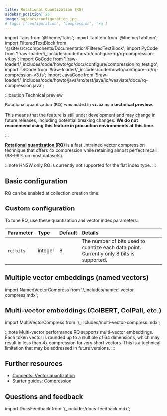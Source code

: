 ```yaml
---
title: Rotational Quantization (RQ)
sidebar_position: 25
image: og/docs/configuration.jpg
# tags: ['configuration', 'compression', 'rq']
---
```


import Tabs from '@theme/Tabs';
import TabItem from '@theme/TabItem';
import FilteredTextBlock from '@site/src/components/Documentation/FilteredTextBlock';
import PyCode from '!!raw-loader!/\_includes/code/howto/configure-rq/rq-compression-v4.py';
import GoCode from '!!raw-loader!/\_includes/code/howto/go/docs/configure/compression.rq_test.go';
import TSCode from '!!raw-loader!/\_includes/code/howto/configure-rq/rq-compression-v3.ts';
import JavaCode from '!!raw-loader!/_includes/code/howto/java/src/test/java/io/weaviate/docs/rq-compression.java';

:::caution Technical preview

Rotational quantization (RQ) was added in **`v1.32`** as a **technical preview**.<br/><br/>
This means that the feature is still under development and may change in future releases, including potential breaking changes.
**We do not recommend using this feature in production environments at this time.**

:::

[**Rotational quantization (RQ)**](../../concepts/vector-quantization.md#rotational-quantization) is a fast untrained vector compression technique that offers 4x compression while retaining almost perfect recall (98-99% on most datasets).

:::note HNSW only
RQ is currently not supported for the flat index type.
:::

## Basic configuration

RQ can be enabled at collection creation time:

<Tabs groupId="languages">
  <TabItem value="py" label="Python Client v4">
      <FilteredTextBlock
        text={PyCode}
        startMarker="# START EnableRQ"
        endMarker="# END EnableRQ"
        language="py"
      />
  </TabItem>
  <TabItem value="ts" label="JS/TS Client v3">
      <FilteredTextBlock
        text={TSCode}
        startMarker="// START EnableRQ"
        endMarker="// END EnableRQ"
        language="ts"
      />
  </TabItem>
  <TabItem value="go" label="Go">
      <FilteredTextBlock
        text={GoCode}
        startMarker="// START EnableRQ"
        endMarker="// END EnableRQ"
        language="go"
      />
  </TabItem>
  <TabItem value="java" label="Java">
    <FilteredTextBlock
      text={JavaCode}
      startMarker="// START EnableRQ"
      endMarker="// END EnableRQ"
      language="java"
    />
  </TabItem>
</Tabs>

## Custom configuration

To tune RQ, use these quantization and vector index parameters:

| Parameter    | Type    | Default | Details                                                                                  |
| :----------- | :------ | :------ | :--------------------------------------------------------------------------------------- |
| `rq`: `bits` | integer | 8       | The number of bits used to quantize each data point. Currently only 8 bits is supported. |

<Tabs groupId="languages">
  <TabItem value="py" label="Python Client v4">
      <FilteredTextBlock
        text={PyCode}
        startMarker="# START RQWithOptions"
        endMarker="# END RQWithOptions"
        language="py"
      />
  </TabItem>
  <TabItem value="ts" label="JS/TS Client v3">
      <FilteredTextBlock
        text={TSCode}
        startMarker="// START RQWithOptions"
        endMarker="// END RQWithOptions"
        language="ts"
      />
  </TabItem>
  <TabItem value="go" label="Go">
      <FilteredTextBlock
        text={GoCode}
        startMarker="// START RQWithOptions"
        endMarker="// END RQWithOptions"
        language="go"
      />
  </TabItem>
  <TabItem value="java" label="Java">
    <FilteredTextBlock
      text={JavaCode}
      startMarker="// START RQWithOptions"
      endMarker="// END RQWithOptions"
      language="java"
    />
  </TabItem>
</Tabs>

<!--
:::note Maximum query performance

For maximum query performance with minimal recall impact, consider setting `rescoreLimit` to 0. This disables rescoring and can significantly boost QPS (queries per second) while only causing a very minor drop in recall.

:::
-->

## Multiple vector embeddings (named vectors)

import NamedVectorCompress from '/\_includes/named-vector-compress.mdx';

<NamedVectorCompress />

## Multi-vector embeddings (ColBERT, ColPali, etc.)

import MultiVectorCompress from '/\_includes/multi-vector-compress.mdx';

<MultiVectorCompress />

:::note Multi-vector performance
RQ supports multi-vector embeddings. Each token vector is rounded up to a multiple of 64 dimensions, which may result in less than 4x compression for very short vectors. This is a technical limitation that may be addressed in future versions.
:::

## Further resources

- [Concepts: Vector quantization](/docs/weaviate/concepts/vector-quantization.md)
- [Starter guides: Compression](/docs/weaviate/starter-guides/managing-resources/compression.mdx)

## Questions and feedback

import DocsFeedback from '/\_includes/docs-feedback.mdx';

<DocsFeedback/>
